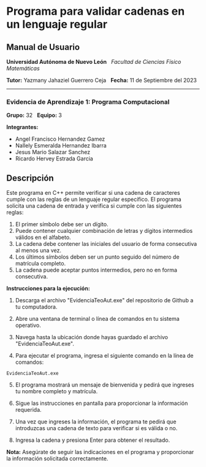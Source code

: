 # Programa para validar cadenas en un lenguaje regular

## Manual de Usuario

**Universidad Autónoma de Nuevo León**  
*Facultad de Ciencias Físico Matemáticas*  

**Tutor:** Yazmany Jahaziel Guerrero Ceja  
**Fecha:** 11 de Septiembre del 2023

---

### Evidencia de Aprendizaje 1: Programa Computacional

**Grupo:** 32  
**Equipo:** 3

**Integrantes:**
- Angel Francisco Hernandez Gamez
- Nallely Esmeralda Hernandez Ibarra
- Jesus Mario Salazar Sanchez
- Ricardo Hervey Estrada Garcia

## Descripción
Este programa en C++ permite verificar si una cadena de caracteres cumple con las reglas de un lenguaje regular específico. El programa solicita una cadena de entrada y verifica si cumple con las siguientes reglas:
1. El primer símbolo debe ser un dígito.
2. Puede contener cualquier combinación de letras y dígitos intermedios válidos en el alfabeto.
3. La cadena debe contener las iniciales del usuario de forma consecutiva al menos una vez.
4. Los últimos símbolos deben ser un punto seguido del número de matrícula completo.
5. La cadena puede aceptar puntos intermedios, pero no en forma consecutiva.

**Instrucciones para la ejecución:**
1. Descarga el archivo "EvidenciaTeoAut.exe" del repositorio de Github a tu computadora.

2. Abre una ventana de terminal o línea de comandos en tu sistema operativo.

3. Navega hasta la ubicación donde hayas guardado el archivo "EvidenciaTeoAut.exe".

4. Para ejecutar el programa, ingresa el siguiente comando en la línea de comandos:
```
EvidenciaTeoAut.exe
```

5. El programa mostrará un mensaje de bienvenida y pedirá que ingreses tu nombre completo y matrícula.

6. Sigue las instrucciones en pantalla para proporcionar la información requerida.

7. Una vez que ingreses la información, el programa te pedirá que introduzcas una cadena de texto para verificar si es válida o no.

8. Ingresa la cadena y presiona Enter para obtener el resultado.

**Nota:** Asegúrate de seguir las indicaciones en el programa y proporcionar la información solicitada correctamente.